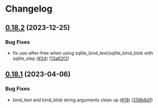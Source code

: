 # Changelog

## [0.18.2](https://github.com/fluencelabs/sqlite/compare/sqlite-wasm-v0.18.1...sqlite-wasm-v0.18.2) (2023-12-25)


### Bug Fixes

* fix use-after-free when using sqlite_bind_text/sqlite_bind_blob with sqlite_step ([#24](https://github.com/fluencelabs/sqlite/issues/24)) ([13a62f2](https://github.com/fluencelabs/sqlite/commit/13a62f2b1017e2e5e860951bf01516c0aea739a0))

## [0.18.1](https://github.com/fluencelabs/sqlite/compare/sqlite-wasm-v0.18.0...sqlite-wasm-v0.18.1) (2023-04-06)


### Bug Fixes

* bind_text and bind_blob string arguments clean up ([#18](https://github.com/fluencelabs/sqlite/issues/18)) ([258b8d1](https://github.com/fluencelabs/sqlite/commit/258b8d11b6beadf625dbeb69bd98da1b2b40176c))
